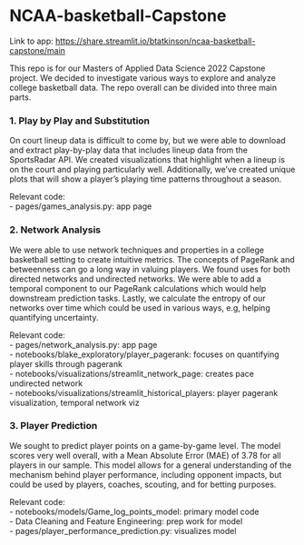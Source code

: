# NCAA-basketball-Capstone

Link to app:
https://share.streamlit.io/btatkinson/ncaa-basketball-capstone/main

This repo is for our Masters of Applied Data Science 2022 Capstone project. We decided to investigate various ways to explore and analyze college basketball data. The repo overall can be divided into three main parts.

### 1. Play by Play and Substitution

On court lineup data is difficult to come by, but we were able to download and extract play-by-play data that includes lineup data from the SportsRadar API. We created visualizations that highlight when a lineup is on the court and playing particularly well. Additionally, we’ve created unique plots that will show a player’s playing time patterns throughout a season. 

Relevant code:  
    - pages/games_analysis.py: app page  

### 2. Network Analysis

We were able to use network techniques and properties in a college basketball setting to create intuitive metrics. The concepts of PageRank and betweenness can go a long way in valuing players. We found uses for both directed networks and undirected networks. We were able to add a temporal component to our PageRank calculations which would help downstream prediction tasks. Lastly, we calculate the entropy of our networks over time which could be used in various ways, e.g, helping quantifying uncertainty.  

Relevant code:  
    - pages/network_analysis.py: app page  
    - notebooks/blake_exploratory/player_pagerank: focuses on quantifying player skills through pagerank  
    - notebooks/visualizations/streamlit_network_page: creates pace undirected network  
    - notebooks/visualizations/streamlit_historical_players: player pagerank visualization, temporal network viz  

### 3. Player Prediction

We sought to predict player points on a game-by-game level. The model scores very well overall, with a Mean Absolute Error (MAE) of 3.78 for all players in our sample. This model allows for a general understanding of the mechanism behind player performance, including opponent impacts, but could be used by players, coaches, scouting, and for betting purposes.  

Relevant code:  
    - notebooks/models/Game_log_points_model: primary model code  
    - Data Cleaning and Feature Engineering: prep work for model  
    - pages/player_performance_prediction.py: visualizes model  





